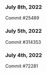 ### July 8th, 2022

Commit #25489

### July 5th, 2022

Commit #314353


### July 4th, 2022

Commit #72281
